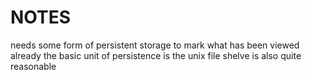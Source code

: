 # NOTES

needs some form of persistent storage to mark what has been viewed already
the basic unit of persistence is the unix file
shelve is also quite reasonable

